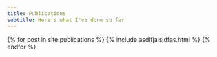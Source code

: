 ```yaml
---
title: Publications
subtitle: Here's what I've done so far
---
```


<table>
{% for post in site.publications %}
  <tr>{% include asdlfjalsjdfas.html %}</tr>
{% endfor %}
</table>